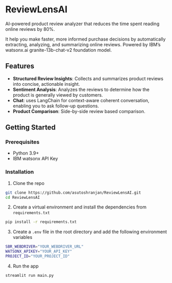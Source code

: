 # ReviewLensAI
AI-powered product review analyzer that reduces the time spent reading online reviews by 80%.

It help you make faster, more informed purchase decisions by automatically extracting, analyzing, and summarizing online reviews. Powered by IBM’s watsonx.ai granite-13b-chat-v2 foundation model.

## Features
- **Structured Review Insights**: Collects and summarizes product reviews into concise, actionable insight.
- **Sentiment Analysis**: Analyzes the reviews to determine how the product is generally viewed by customers.
- **Chat**: uses LangChain for context-aware coherent conversation, enabling you to ask follow-up questions.
- **Product Comparison**: Side-by-side review based comparison.

## Getting Started

### Prerequisites

- Python 3.9+
- IBM watsonx API Key

### Installation

1. Clone the repo
```bash
git clone https://github.com/asutoshranjan/ReviewLensAI.git
cd ReviewLensAI
```

2. Create a virtual environment and install the dependencies from `requirements.txt`
```bash
pip install -r requirements.txt
```

3. Create a `.env` file in the root directory and add the following environment variables
```bash
SBR_WEBDRIVER="YOUR_WEBDRIVER_URL"
WATSONX_APIKEY="YOUR_API_KEY"
PROJECT_ID="YOUR_PROJECT_ID"
```

4. Run the app
```bash
streamlit run main.py
```
